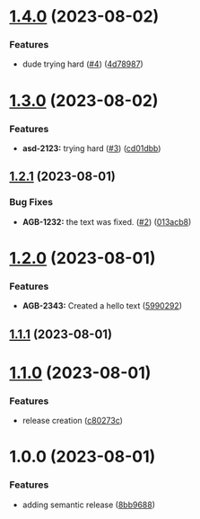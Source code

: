 # [1.4.0](https://github.com/AngelRicardezWGU/python-django-sandbox/compare/v1.3.0...v1.4.0) (2023-08-02)


### Features

* dude trying hard ([#4](https://github.com/AngelRicardezWGU/python-django-sandbox/issues/4)) ([4d78987](https://github.com/AngelRicardezWGU/python-django-sandbox/commit/4d78987d308128256508dfda345f1d8f32d61076))

# [1.3.0](https://github.com/AngelRicardezWGU/python-django-sandbox/compare/v1.2.1...v1.3.0) (2023-08-02)


### Features

* **asd-2123:** trying hard ([#3](https://github.com/AngelRicardezWGU/python-django-sandbox/issues/3)) ([cd01dbb](https://github.com/AngelRicardezWGU/python-django-sandbox/commit/cd01dbbe80005c623c0caf16107452187b571633))

## [1.2.1](https://github.com/AngelRicardezWGU/python-django-sandbox/compare/v1.2.0...v1.2.1) (2023-08-01)


### Bug Fixes

* **AGB-1232:** the text was fixed. ([#2](https://github.com/AngelRicardezWGU/python-django-sandbox/issues/2)) ([013acb8](https://github.com/AngelRicardezWGU/python-django-sandbox/commit/013acb8ea346ddc45cb8beeeb9b98876282c0c90))

# [1.2.0](https://github.com/AngelRicardezWGU/python-django-sandbox/compare/v1.1.1...v1.2.0) (2023-08-01)


### Features

* **AGB-2343:** Created a hello text ([5990292](https://github.com/AngelRicardezWGU/python-django-sandbox/commit/599029225409916ad3aa920cdf16204758d54aec))

## [1.1.1](https://github.com/AngelRicardezWGU/python-django-sandbox/compare/v1.1.0...v1.1.1) (2023-08-01)

# [1.1.0](https://github.com/AngelRicardezWGU/python-django-sandbox/compare/v1.0.0...v1.1.0) (2023-08-01)


### Features

* release creation ([c80273c](https://github.com/AngelRicardezWGU/python-django-sandbox/commit/c80273ceae5467c286fb6f287eb5d4f120db64c9))

# 1.0.0 (2023-08-01)


### Features

* adding semantic release ([8bb9688](https://github.com/AngelRicardezWGU/python-django-sandbox/commit/8bb96884a807420743df64ab8c82c97ab37bc9c7))
